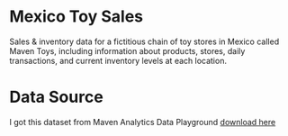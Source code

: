 # Mexico Toy Sales
Sales & inventory data for a fictitious chain of toy stores in Mexico called Maven Toys, including information about products, stores, daily transactions, and current inventory levels at each location.
# Data Source
I got this dataset from Maven Analytics Data Playground
[download here](https://mavenanalytics.io/data-playground?order=date_added%2Cdesc&search=mexico%20)
